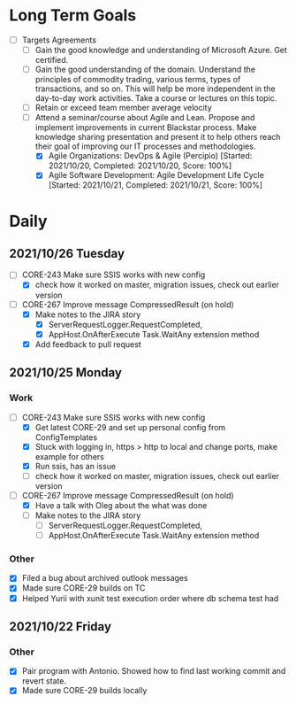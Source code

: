 # Long Term Goals
* [ ] Targets Agreements
  * [ ] Gain the good knowledge and understanding of Microsoft Azure. Get certified.
  * [ ] Gain the good understanding of the domain. Understand the principles of commodity trading, various terms, types of transactions, and so on. This will help be more independent in the day-to-day work activities. Take a course or lectures on this topic.
  * [ ] Retain or exceed team member average velocity
  * [ ] Attend a seminar/course about Agile and Lean. Propose and implement improvements in current Blackstar process. Make knowledge sharing presentation and present it to help others reach their goal of improving our IT processes and methodologies.
    * [x] Agile Organizations: DevOps & Agile (Percipio) [Started: 2021/10/20, Completed: 2021/10/20, Score: 100%]
    * [x] Agile Software Development: Agile Development Life Cycle [Started: 2021/10/21, Completed: 2021/10/21, Score: 100%]

# Daily 
## 2021/10/26 Tuesday
* [ ] CORE-243 Make sure SSIS works with new config
  * [x] check how it worked on master, migration issues, check out earlier version
* [ ] CORE-267 Improve message CompressedResult (on hold)
  * [x] Make notes to the JIRA story 
    * [x] ServerRequestLogger.RequestCompleted, 
    * [x] AppHost.OnAfterExecute Task.WaitAny extension method
  * [x] Add feedback to pull request

## 2021/10/25 Monday
### Work
* [ ] CORE-243 Make sure SSIS works with new config
  * [x] Get latest CORE-29 and set up personal config from ConfigTemplates
  * [x] Stuck with logging in, https > http to local and change ports, make example for others
  * [x] Run ssis, has an issue
  * [ ] check how it worked on master, migration issues, check out earlier version
* [ ] CORE-267 Improve message CompressedResult (on hold)
  * [x] Have a talk with Oleg about the what was done
  * [ ] Make notes to the JIRA story 
    * [ ] ServerRequestLogger.RequestCompleted, 
    * [ ] AppHost.OnAfterExecute Task.WaitAny extension method
### Other
* [x] Filed a bug about archived outlook messages
* [x] Made sure CORE-29 builds on TC
* [x] Helped Yurii with xunit test execution order where db schema test had 

## 2021/10/22 Friday
### Other
* [x] Pair program with Antonio. Showed how to find last working commit and revert state.
* [x] Made sure CORE-29 builds locally
